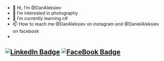 - 👋 Hi, I’m @DanAleksiev
- 👀 I’m interested in photography
- 🌱 I’m currently learning c#
- 📫 How to reach me @DanAleksiev on instagram and @DanielAleksiev on facebook
- 
[![LinkedIn Badge](https://img.shields.io/badge/LinkedIn-Profile-informational?style=flat&logo=linkedin&logoColor=white&color=0D76A8)](https://www.linkedin.com/in/daniel-aleksiev-48080618a/)
[![FaceBook Badge](https://img.shields.io/badge/LinkedIn-Profile-informational?style=flat&logo=linkedin&logoColor=white&color=0D76A8)](https://www.facebook.com/danielaleksiev96/)
- 

<!---
[![Anurag's GitHub stats](https://github-readme-stats.vercel.app/api?username=DanAleksiev)](https://github.com/anuraghazra/github-readme-stats)
[![GitHub Streak](https://streak-stats.demolab.com?user=DanAleksiev&theme=transparent&date_format=j%20M%5B%20Y%5D&mode=weekly)](https://git.io/streak-stats)




DanAleksiev/DanAleksiev is a ✨ special ✨ repository because its `README.md` (this file) appears on your GitHub profile.
You can click the Preview link to take a look at your changes.
--->
